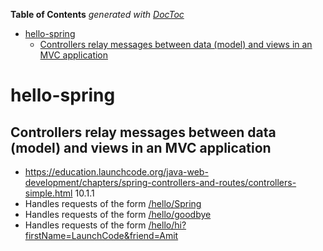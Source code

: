 <!-- START doctoc generated TOC please keep comment here to allow auto update -->
<!-- DON'T EDIT THIS SECTION, INSTEAD RE-RUN doctoc TO UPDATE -->
**Table of Contents**  *generated with [DocToc](https://github.com/thlorenz/doctoc)*

- [hello-spring](#hello-spring)
  - [Controllers relay messages between data (model) and views in an MVC application](#controllers-relay-messages-between-data-model-and-views-in-an-mvc-application)

<!-- END doctoc generated TOC please keep comment here to allow auto update -->

# hello-spring

## Controllers relay messages between data (model) and views in an MVC application
-   https://education.launchcode.org/java-web-development/chapters/spring-controllers-and-routes/controllers-simple.html 10.1.1
-   Handles requests of the form [/hello/Spring](http://127.0.0.1:8080/hello/Spring)
-   Handles requests of the form [/hello/goodbye](http://127.0.0.1:8080/hello/goodbye)
-   Handles requests of the form [/hello/hi?firstName=LaunchCode&friend=Amit](http://127.0.0.1:8080/hello/hi?firstName=LaunchCode&friend=Amit)
